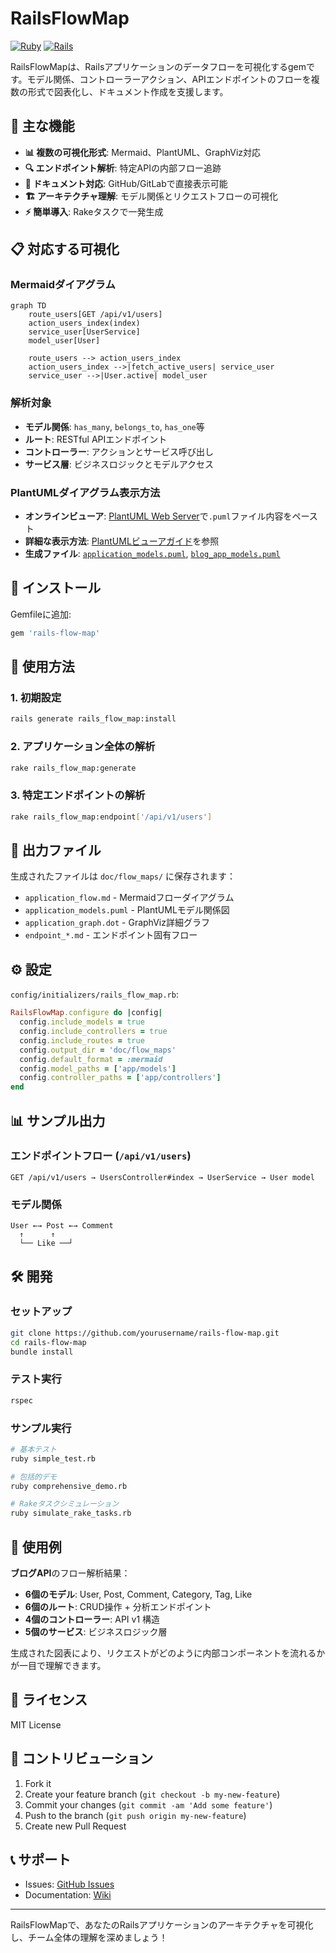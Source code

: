 # RailsFlowMap

[![Ruby](https://img.shields.io/badge/ruby-%23CC342D.svg?style=for-the-badge&logo=ruby&logoColor=white)](https://www.ruby-lang.org/)
[![Rails](https://img.shields.io/badge/rails-%23CC0000.svg?style=for-the-badge&logo=ruby-on-rails&logoColor=white)](https://rubyonrails.org/)

RailsFlowMapは、Railsアプリケーションのデータフローを可視化するgemです。モデル関係、コントローラーアクション、APIエンドポイントのフローを複数の形式で図表化し、ドキュメント作成を支援します。

## 🎯 主な機能

- **📊 複数の可視化形式**: Mermaid、PlantUML、GraphViz対応
- **🔍 エンドポイント解析**: 特定APIの内部フロー追跡
- **📖 ドキュメント対応**: GitHub/GitLabで直接表示可能
- **🏗️ アーキテクチャ理解**: モデル関係とリクエストフローの可視化
- **⚡ 簡単導入**: Rakeタスクで一発生成

## 📋 対応する可視化

### Mermaidダイアグラム
```mermaid
graph TD
    route_users[GET /api/v1/users]
    action_users_index(index)
    service_user[UserService]
    model_user[User]

    route_users --> action_users_index
    action_users_index -->|fetch_active_users| service_user
    service_user -->|User.active| model_user
```

### 解析対象
- **モデル関係**: `has_many`, `belongs_to`, `has_one`等
- **ルート**: RESTful APIエンドポイント
- **コントローラー**: アクションとサービス呼び出し
- **サービス層**: ビジネスロジックとモデルアクセス

### PlantUMLダイアグラム表示方法

- **オンラインビューア**: [PlantUML Web Server](http://www.plantuml.com/plantuml/uml/)で`.puml`ファイル内容をペースト
- **詳細な表示方法**: [PlantUMLビューアガイド](PLANTUML_VIEWER.md)を参照
- **生成ファイル**: [`application_models.puml`](doc/flow_maps/application_models.puml), [`blog_app_models.puml`](doc/flow_maps/blog_app_models.puml)

## 🚀 インストール

Gemfileに追加:

```ruby
gem 'rails-flow-map'
```

## 📖 使用方法

### 1. 初期設定

```bash
rails generate rails_flow_map:install
```

### 2. アプリケーション全体の解析

```bash
rake rails_flow_map:generate
```

### 3. 特定エンドポイントの解析

```bash
rake rails_flow_map:endpoint['/api/v1/users']
```

## 📁 出力ファイル

生成されたファイルは `doc/flow_maps/` に保存されます：

- `application_flow.md` - Mermaidフローダイアグラム
- `application_models.puml` - PlantUMLモデル関係図
- `application_graph.dot` - GraphViz詳細グラフ
- `endpoint_*.md` - エンドポイント固有フロー

## ⚙️ 設定

`config/initializers/rails_flow_map.rb`:

```ruby
RailsFlowMap.configure do |config|
  config.include_models = true
  config.include_controllers = true
  config.include_routes = true
  config.output_dir = 'doc/flow_maps'
  config.default_format = :mermaid
  config.model_paths = ['app/models']
  config.controller_paths = ['app/controllers']
end
```

## 📊 サンプル出力

### エンドポイントフロー (`/api/v1/users`)

```
GET /api/v1/users → UsersController#index → UserService → User model
```

### モデル関係

```
User ←→ Post ←→ Comment
  ↑      ↑
  └── Like ──┘
```

## 🛠️ 開発

### セットアップ

```bash
git clone https://github.com/yourusername/rails-flow-map.git
cd rails-flow-map
bundle install
```

### テスト実行

```bash
rspec
```

### サンプル実行

```bash
# 基本テスト
ruby simple_test.rb

# 包括的デモ
ruby comprehensive_demo.rb

# Rakeタスクシミュレーション
ruby simulate_rake_tasks.rb
```

## 🎯 使用例

**ブログAPI**のフロー解析結果：

- **6個のモデル**: User, Post, Comment, Category, Tag, Like
- **6個のルート**: CRUD操作 + 分析エンドポイント
- **4個のコントローラー**: API v1 構造
- **5個のサービス**: ビジネスロジック層

生成された図表により、リクエストがどのように内部コンポーネントを流れるかが一目で理解できます。

## 📝 ライセンス

MIT License

## 🤝 コントリビューション

1. Fork it
2. Create your feature branch (`git checkout -b my-new-feature`)
3. Commit your changes (`git commit -am 'Add some feature'`)
4. Push to the branch (`git push origin my-new-feature`)
5. Create new Pull Request

## 📞 サポート

- Issues: [GitHub Issues](https://github.com/yourusername/rails-flow-map/issues)
- Documentation: [Wiki](https://github.com/yourusername/rails-flow-map/wiki)

---

RailsFlowMapで、あなたのRailsアプリケーションのアーキテクチャを可視化し、チーム全体の理解を深めましょう！